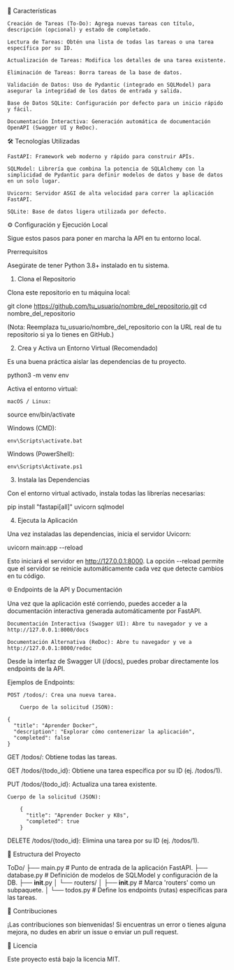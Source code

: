 🚀 Características

    Creación de Tareas (To-Do): Agrega nuevas tareas con título, descripción (opcional) y estado de completado.

    Lectura de Tareas: Obtén una lista de todas las tareas o una tarea específica por su ID.

    Actualización de Tareas: Modifica los detalles de una tarea existente.

    Eliminación de Tareas: Borra tareas de la base de datos.

    Validación de Datos: Uso de Pydantic (integrado en SQLModel) para asegurar la integridad de los datos de entrada y salida.

    Base de Datos SQLite: Configuración por defecto para un inicio rápido y fácil.

    Documentación Interactiva: Generación automática de documentación OpenAPI (Swagger UI y ReDoc).

🛠️ Tecnologías Utilizadas

    FastAPI: Framework web moderno y rápido para construir APIs.

    SQLModel: Librería que combina la potencia de SQLAlchemy con la simplicidad de Pydantic para definir modelos de datos y base de datos en un solo lugar.

    Uvicorn: Servidor ASGI de alta velocidad para correr la aplicación FastAPI.

    SQLite: Base de datos ligera utilizada por defecto.

⚙️ Configuración y Ejecución Local

Sigue estos pasos para poner en marcha la API en tu entorno local.

Prerrequisitos

Asegúrate de tener Python 3.8+ instalado en tu sistema.

1. Clona el Repositorio

Clona este repositorio en tu máquina local:

git clone https://github.com/tu_usuario/nombre_del_repositorio.git
cd nombre_del_repositorio

(Nota: Reemplaza tu_usuario/nombre_del_repositorio con la URL real de tu repositorio si ya lo tienes en GitHub.)

2. Crea y Activa un Entorno Virtual (Recomendado)

Es una buena práctica aislar las dependencias de tu proyecto.

python3 -m venv env

Activa el entorno virtual:

    macOS / Linux:

source env/bin/activate

Windows (CMD):

    env\Scripts\activate.bat

Windows (PowerShell):

    env\Scripts\Activate.ps1

3. Instala las Dependencias

Con el entorno virtual activado, instala todas las librerías necesarias:

pip install "fastapi[all]" uvicorn sqlmodel

4. Ejecuta la Aplicación

Una vez instaladas las dependencias, inicia el servidor Uvicorn:

uvicorn main:app --reload

Esto iniciará el servidor en http://127.0.0.1:8000. La opción --reload permite que el servidor se reinicie automáticamente cada vez que detecte cambios en tu código.

🌐 Endpoints de la API y Documentación

Una vez que la aplicación esté corriendo, puedes acceder a la documentación interactiva generada automáticamente por FastAPI.

    Documentación Interactiva (Swagger UI): Abre tu navegador y ve a http://127.0.0.1:8000/docs

    Documentación Alternativa (ReDoc): Abre tu navegador y ve a http://127.0.0.1:8000/redoc

Desde la interfaz de Swagger UI (/docs), puedes probar directamente los endpoints de la API.

Ejemplos de Endpoints:

    POST /todos/: Crea una nueva tarea.

        Cuerpo de la solicitud (JSON):

    {
      "title": "Aprender Docker",
      "description": "Explorar cómo contenerizar la aplicación",
      "completed": false
    }

GET /todos/: Obtiene todas las tareas.

GET /todos/{todo_id}: Obtiene una tarea específica por su ID (ej. /todos/1).

PUT /todos/{todo_id}: Actualiza una tarea existente.

    Cuerpo de la solicitud (JSON):

        {
          "title": "Aprender Docker y K8s",
          "completed": true
        }

DELETE /todos/{todo_id}: Elimina una tarea por su ID (ej. /todos/1).

📂 Estructura del Proyecto

ToDo/
├── main.py                 # Punto de entrada de la aplicación FastAPI.
├── database.py             # Definición de modelos de SQLModel y configuración de la DB.
├── __init__.py
│   └── routers/
│       ├── __init__.py     # Marca 'routers' como un subpaquete.
│       └── todos.py        # Define los endpoints (rutas) específicas para las tareas.

🤝 Contribuciones

¡Las contribuciones son bienvenidas! Si encuentras un error o tienes alguna mejora, no dudes en abrir un issue o enviar un pull request.

📄 Licencia

Este proyecto está bajo la licencia MIT.
